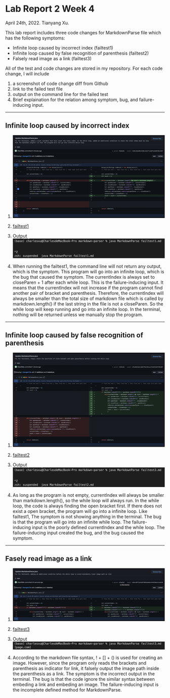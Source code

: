 # Lab Report 2 Week 4
April 24th, 2022. Tianyang Xu. 

This lab report includes three code changes for MarkdownParse file which has the following symptoms:
- Infinite loop caused by incorrect index (failtest1)
- Infinite loop caused by false recognition of parenthesis (failtest2)
- Falsely read image as a link (failtest3)

All of the test and code changes are stored in my repository. 
For each code change, I will include 
1. a screenshot of code change diff from Github
2. link to the failed test file
3. output on the command line for the failed test
4. Brief explaination for the relation among symptom, bug, and failure-inducing input.

--- 

## Infinite loop caused by incorrect index 
1. ![Image](fix1.png)

2. [failtest1](https://github.com/Char15Xu/markdown-parser/blob/main/failtest1.md)

3. Output
![Image](failtest1.png)

4. When running the failtest1, the command line will not return any output, which is the symptom. This program will go into an infinite loop, which is the bug that caused the symptom. The currentIndex is always set to closeParen + 1 after each while loop. This is the failure-inducing input. It means that the currentIndex will not increase if the program cannot find another pair of bracket and parenthesis. Therefore, the currentIndex will always be smaller than the total size of markdown file which is called by markdown.length() if the last string in the file is not a closeParen. So the while loop will keep running and go into an infinite loop. In the terminal, nothing will be returned unless we manually stop the program. 


---

## Infinite loop caused by false recognition of parenthesis
1. ![Image](fix2.png)

2. [failtest2](https://github.com/Char15Xu/markdown-parser/blob/main/failtest2.md)

3. Output
![Image](failtest2.png)

4. As long as the program is not empty, currentIndex will always be smaller than markdown.length(), so the while loop will always run. In the while loop, the code is always finding the open bracket first. If there does not exist a open bracket, the program will go into a infinite loop. Like failtest1, The symptom is not showing anything in the terminal. The bug is that the program will go into an infinite while loop. The failure-inducing input is the poorly defined currentIndex and the while loop. The failure-inducing input created the bug, and the bug caused the symptom. 

---

## Fasely read image as a link
1. ![Image](fix3.png)

2. [failtest3](https://github.com/Char15Xu/markdown-parser/blob/main/failtest3.md)

3. Output
![Image](failtest3.png)

4. According to the markdown file syntax, ! + [] + () is used for creating an image. However, since the program only reads the brackets and parenthesis as indicator for link, it falsely output the image path inside the parenthesis as a link. The symptom is the incorrect output in the terminal. The bug is that the code ignore the similar syntax  between embeding a link and embeding an image. The failure-inducing input is the incomplete defined method for MarkdownParse. 